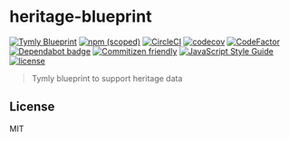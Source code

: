 # heritage-blueprint
[![Tymly Blueprint](https://img.shields.io/badge/tymly-blueprint-blue.svg)](https://tymly.io/)
[![npm (scoped)](https://img.shields.io/npm/v/@wmfs/heritage-blueprint.svg)](https://www.npmjs.com/package/@wmfs/heritage-blueprint)
[![CircleCI](https://circleci.com/gh/wmfs/heritage-blueprint.svg?style=svg)](https://circleci.com/gh/wmfs/heritage-blueprint)
[![codecov](https://codecov.io/gh/wmfs/heritage-blueprint/branch/master/graph/badge.svg)](https://codecov.io/gh/wmfs/heritage-blueprint)
[![CodeFactor](https://www.codefactor.io/repository/github/wmfs/heritage-blueprint/badge)](https://www.codefactor.io/repository/github/wmfs/heritage-blueprint)
[![Dependabot badge](https://img.shields.io/badge/Dependabot-active-brightgreen.svg)](https://dependabot.com/)
[![Commitizen friendly](https://img.shields.io/badge/commitizen-friendly-brightgreen.svg)](http://commitizen.github.io/cz-cli/)
[![JavaScript Style Guide](https://img.shields.io/badge/code_style-standard-brightgreen.svg)](https://standardjs.com)
[![license](https://img.shields.io/github/license/mashape/apistatus.svg)](https://github.com/wmfs/tymly/blob/master/packages/pg-concat/LICENSE)

> Tymly blueprint to support heritage data

## <a name="license"></a>License





MIT
